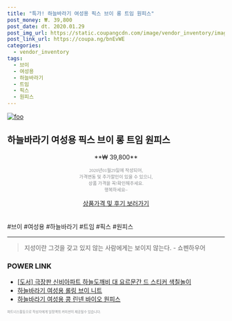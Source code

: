 ```yaml
--- 
title: "특가! 하늘바라기 여성용 픽스 브이 롱 트임 원피스" 
post_money: ₩. 39,800 
post_date: dt. 2020.01.29 
post_img_url: https://static.coupangcdn.com/image/vendor_inventory/images/2018/11/15/10/5/c9b7df7d-00b9-4291-a39c-af8b3a6a88f7.jpg 
post_link_url: https://coupa.ng/bnEvWE 
categories: 
  - vendor_inventory 
tags: 
  - 브이 
  - 여성용 
  - 하늘바라기 
  - 트임 
  - 픽스 
  - 원피스 
--- 
```

[![foo](https://static.coupangcdn.com/image/vendor_inventory/images/2018/11/15/10/5/c9b7df7d-00b9-4291-a39c-af8b3a6a88f7.jpg)](https://coupa.ng/bnEvWE) 

## 하늘바라기 여성용 픽스 브이 롱 트임 원피스 
<p style="text-align: center;">**₩ 39,800**</p> 
<p style="text-align: center;"><span style="color: #898c8f; font-family: Georgia,Times,serif; font-size: 0.75em;">2020년01월29일에 작성되어, <br>가격변동 및 추가할인이 있을 수 있으니,<br> 상품 가격을 꼭!확인해주세요.<br>행복하세요~</span> 
</p>	 
<div markdown="0" style="text-align: center;"><a href="https://coupa.ng/bnEvWE" class="btn btn--success">상품가격 및 후기 보러가기</a></div> 
<br><br> 
  #브이 #여성용 #하늘바라기 #트임 #픽스 #원피스 
<hr> 

> 지성이란 그것을 갖고 있지 않는 사람에게는 보이지 않는다. - 쇼펜하우어 


### POWER LINK

* <a href="https://blog.naver.com/fasyy4321/221781162258" target="_blank">[도서] 극장판 신비아파트 하늘도깨비 대 요르문간 드 스티커 색칠놀이</a>
* <a href="https://blog.naver.com/sakai111/221785319026" target="_blank">하늘바라기 여성용 롤링 브이 니트</a>
* <a href="https://blog.naver.com/fasyy4321/221785789696" target="_blank">하늘바라기 여성용 콩 린넨 바이오 원피스</a>

<span style="color: #898c8f; font-family: Georgia,Times,serif; font-size: 0.55em;">파트너스활동으로 작성자에게 일정액의 커미션이 제공될수 있습니다.</span> 
